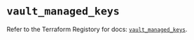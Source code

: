 # `vault_managed_keys`

Refer to the Terraform Registory for docs: [`vault_managed_keys`](https://registry.terraform.io/providers/hashicorp/vault/3.23.0/docs/resources/managed_keys).
